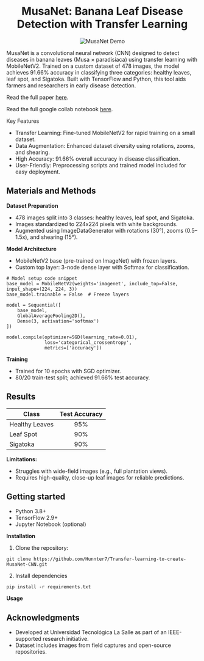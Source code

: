 <h1 align="center">MusaNet: Banana Leaf Disease Detection with Transfer Learning</h1>

<p align="center"> <img src="https://via.placeholder.com/600x300?text=Demo+of+MusaNet+Classifying+Banana+Leaves" alt="MusaNet Demo" /> </p>


MusaNet is a convolutional neural network (CNN) designed to detect diseases in banana leaves (Musa × paradisiaca) using transfer learning with MobileNetV2. Trained on a custom dataset of 478 images, the model achieves 91.66% accuracy in classifying three categories: healthy leaves, leaf spot, and Sigatoka. Built with TensorFlow and Python, this tool aids farmers and researchers in early disease detection.

<p>Read the full paper <a href="https://github.com/Hunnter7/Transfer-learning-to-create-MusaNet-CNN/blob/main/Transfer%20learning%20with%20convolutional%20neural%20networks%20for%20advanced%20image%20classification%20and%20detection%20of%20Musa%20%C3%97%20paradisiaca%20leaf%20disease.pdf" title="MusaNet Paper">here</a>.</p>

<p>Read the full google collab notebook <a href="https://github.com/Hunnter7/Transfer-learning-to-create-MusaNet-CNN/blob/main/Transfer_learning_to_create_MusaNet_CNN_model_.ipynb" title="MusaNet collab notebook">here</a>.</p>

Key Features
* Transfer Learning: Fine-tuned MobileNetV2 for rapid training on a small dataset.
* Data Augmentation: Enhanced dataset diversity using rotations, zooms, and shearing.
* High Accuracy: 91.66% overall accuracy in disease classification.
* User-Friendly: Preprocessing scripts and trained model included for easy deployment.

<h2>Materials and Methods</h2>

**Dataset Preparation**
* 478 images split into 3 classes: healthy leaves, leaf spot, and Sigatoka.
* Images standardized to 224x224 pixels with white backgrounds.
* Augmented using ImageDataGenerator with rotations (30°), zooms (0.5–1.5x), and shearing (15°).

**Model Architecture**
* MobileNetV2 base (pre-trained on ImageNet) with frozen layers.
* Custom top layer: 3-node dense layer with Softmax for classification.

```
# Model setup code snippet
base_model = MobileNetV2(weights='imagenet', include_top=False, input_shape=(224, 224, 3))
base_model.trainable = False  # Freeze layers

model = Sequential([
    base_model,
    GlobalAveragePooling2D(),
    Dense(3, activation='softmax')
])

model.compile(optimizer=SGD(learning_rate=0.01), 
              loss='categorical_crossentropy', 
              metrics=['accuracy'])
```

**Training**
* Trained for 10 epochs with SGD optimizer.
* 80/20 train-test split; achieved 91.66% test accuracy.

<h2>Results</h2>

| Class              | Test Accuracy  |
|--------------------|:--------------:|
| Healthy Leaves     | 95%            |
| Leaf Spot          | 90%            |
| Sigatoka           | 90%            |


**Limitations:**

* Struggles with wide-field images (e.g., full plantation views).
* Requires high-quality, close-up leaf images for reliable predictions.

<h2>Getting started</h2>

* Python 3.8+
* TensorFlow 2.9+
* Jupyter Notebook (optional)


**Installation**

1. Clone the repository:

```
git clone https://github.com/Hunnter7/Transfer-learning-to-create-MusaNet-CNN.git
```

2. Install dependencies

```
pip install -r requirements.txt
```

**Usage**


<h2>Acknowledgments</h2>

* Developed at Universidad Tecnológica La Salle as part of an IEEE-supported research initiative.
* Dataset includes images from field captures and open-source repositories.
